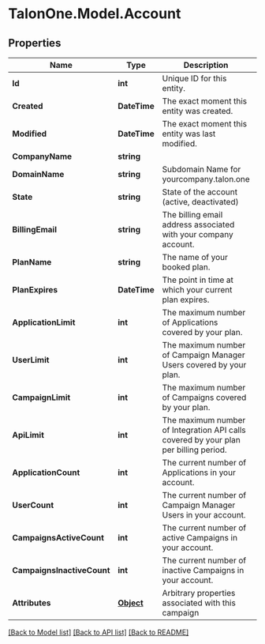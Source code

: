 
# TalonOne.Model.Account

## Properties

Name | Type | Description | Notes
------------ | ------------- | ------------- | -------------
**Id** | **int** | Unique ID for this entity. | 
**Created** | **DateTime** | The exact moment this entity was created. | 
**Modified** | **DateTime** | The exact moment this entity was last modified. | 
**CompanyName** | **string** |  | 
**DomainName** | **string** | Subdomain Name for yourcompany.talon.one | 
**State** | **string** | State of the account (active, deactivated) | 
**BillingEmail** | **string** | The billing email address associated with your company account. | 
**PlanName** | **string** | The name of your booked plan. | [optional] 
**PlanExpires** | **DateTime** | The point in time at which your current plan expires. | [optional] 
**ApplicationLimit** | **int** | The maximum number of Applications covered by your plan. | [optional] 
**UserLimit** | **int** | The maximum number of Campaign Manager Users covered by your plan. | [optional] 
**CampaignLimit** | **int** | The maximum number of Campaigns covered by your plan. | [optional] 
**ApiLimit** | **int** | The maximum number of Integration API calls covered by your plan per billing period. | [optional] 
**ApplicationCount** | **int** | The current number of Applications in your account. | 
**UserCount** | **int** | The current number of Campaign Manager Users in your account. | 
**CampaignsActiveCount** | **int** | The current number of active Campaigns in your account. | 
**CampaignsInactiveCount** | **int** | The current number of inactive Campaigns in your account. | 
**Attributes** | [**Object**](.md) | Arbitrary properties associated with this campaign | [optional] 

[[Back to Model list]](../README.md#documentation-for-models)
[[Back to API list]](../README.md#documentation-for-api-endpoints)
[[Back to README]](../README.md)

